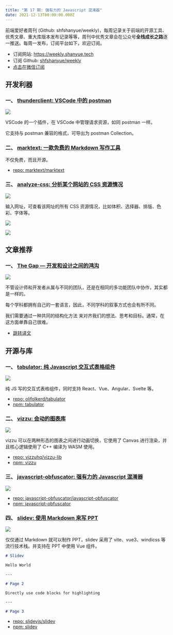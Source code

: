 ```yaml
---
title: "第 17 期: 强有力的 Javascript 混淆器"
date: 2021-12-13T00:00:00.000Z
---
```


前端爱好者周刊 (Github: shfshanyue/weekly)，每周记录关于前端的开源工具、优秀文章、重大库版本发布记录等等，周刊中优秀文章会在公众号**全栈成长之路**逐一推送。每周一发布，订阅平台如下，欢迎订阅。

- 订阅网站: <https://weekly.shanyue.tech>
- 订阅 Github: [shfshanyue/weekly](https://github.com/shfshanyue/weekly)
- [点击在微信订阅](https://mp.weixin.qq.com/mp/appmsgalbum?action=getalbum&__biz=MjM5NjU5NjQ0NQ==&scene=1&album_id=1880625492081344514&count=3#wechat_redirect)

## 开发利器

### **一、 [thunderclient: VSCode 中的 postman](https://marketplace.visualstudio.com/items?itemName=rangav.vscode-thunder-client)**

![](https://cdn.jsdelivr.net/gh/rangav/thunder-client-support@master/images/thunder-client.gif)

VSCode 的一个插件，在 VSCode 中管理请求资源，如同 postman 一样。

它支持与 postman 兼容的格式，可导出为 postman Collection。

### **二、 [marktext: 一款免费的 Markdown 写作工具](https://marktext.app/)**

不仅免费，而且开源。

- [repo: marktext/marktext](https://github.com/marktext/marktext)

### **三、 [analyze-css: 分析某个网站的 CSS 资源情况](https://www.projectwallace.com/analyze-css)**

![](https://cdn.jsdelivr.net/gh/shfshanyue/assets/2021-12-05/clipboard-9153.50b768.webp)

输入网址，可查看该网址的所有 CSS 资源情况，比如体积、选择器、排版、色彩、字体等。

![](https://cdn.jsdelivr.net/gh/shfshanyue/assets/2021-12-13/clipboard-7968.71c1f3.webp)

![](https://cdn.jsdelivr.net/gh/shfshanyue/assets/2021-12-13/clipboard-2242.dd94ff.webp)

## 文章推荐

### **一、 [The Gap — 开发和设计之间的鸿沟](https://zhuanlan.zhihu.com/p/442435914)**

![](https://pic3.zhimg.com/80/v2-cc0c7c45a0f87508375c24729a79c226_1440w.jpg)

不管设计师和开发者从属与不同的团队，还是在相同的多功能团队中协作，其实都是一样的。

每个学科都拥有自己的一套语言，因此，不同学科的叙事方式也会有所不同。

我们需要通过一种共同的结构化方法 来对齐我们的想法、思考和目标。通常，在这方面单靠自己很难。

- [跳转译文](https://www.linkedin.com/pulse/gap-egor-kloos/)

## 开源与库

### **一、 [tabulator: 纯 Javascript 交互式表格组件](https://github.com/olifolkerd/tabulator)**

![](https://cdn.jsdelivr.net/gh/shfshanyue/assets/2021-12-13/clipboard-2676.8d07db.webp)

纯 JS 写的交互式表格组件，同时支持 React、Vue、Angular、Svelte 等。

- [repo: olifolkerd/tabulator](https://github.com/olifolkerd/tabulator)
- [npm: tabulator](https://npm.devtool.tech/tabulator)

### **二、 [vizzu: 会动的图表库](https://lib.vizzuhq.com/)**

![](https://cdn.jsdelivr.net/gh/shfshanyue/assets/2021-12-13/clipboard-1859.e59edd.webp)

vizzu 可以在两种形态的图表之间进行动画切换，它使用了 Canvas 进行渲染，并且核心逻辑使用了 C++ 编译为 WASM 使用。

- [repo: vizzuhq/vizzu-lib](https://github.com/vizzuhq/vizzu-lib)
- [npm: vizzu](https://npm.devtool.tech/vizzu)

### **三、 [javascript-obfuscator: 强有力的 Javascript 混淆器](https://github.com/javascript-obfuscator/javascript-obfuscator)**

![](https://cdn.jsdelivr.net/gh/shfshanyue/assets/2021-12-13/clipboard-3579.49f3a0.webp)

- [repo: javascript-obfuscator/javascript-obfuscator](https://github.com/javascript-obfuscator/javascript-obfuscator)
- [npm: javascript-obfuscator](https://npm.devtool.tech/javascript-obfuscator)

### **四、 [slidev: 使用 Markdown 来写 PPT](https://sli.dev/)**

![](https://cdn.jsdelivr.net/gh/shfshanyue/assets/2021-12-13/clipboard-7934.485f83.webp)

仅仅通过 Markdown 就可以制作 PPT，slidev 采用了 vite、vue3、windicss 等流行技术栈。并支持在 PPT 中使用 Vue 组件。

```markdown
# Slidev

Hello World

---

# Page 2

Directly use code blocks for highlighting

---

# Page 3
```

- [repo: slidevjs/slidev](https://github.com/slidevjs/slidev)
- [npm: slidev](https://npm.devtool.tech/slidev)
